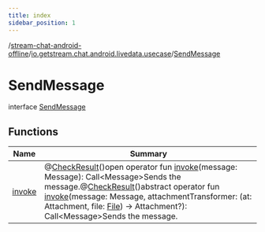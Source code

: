 ```yaml
---
title: index
sidebar_position: 1
---
```

/[stream-chat-android-offline](../../index.md)/[io.getstream.chat.android.livedata.usecase](../index.md)/[SendMessage](index.md)  
  
  
  
# SendMessage  
interface [SendMessage](index.md)  
  
## Functions  
  
|  Name |  Summary | 
|---|---|
| <a name="io.getstream.chat.android.livedata.usecase/SendMessage/invoke/#io.getstream.chat.android.client.models.Message/PointingToDeclaration/"></a>[invoke](invoke.md)| <a name="io.getstream.chat.android.livedata.usecase/SendMessage/invoke/#io.getstream.chat.android.client.models.Message/PointingToDeclaration/"></a>@[CheckResult](https://developer.android.com/reference/kotlin/androidx/annotation/CheckResult.html)()open operator fun [invoke](invoke.md)(message: Message): Call&lt;Message&gt;Sends the message.@[CheckResult](https://developer.android.com/reference/kotlin/androidx/annotation/CheckResult.html)()abstract operator fun [invoke](invoke.md)(message: Message, attachmentTransformer: (at: Attachment, file: [File](https://developer.android.com/reference/kotlin/java/io/File.html)) -&gt; Attachment?): Call&lt;Message&gt;Sends the message.|

